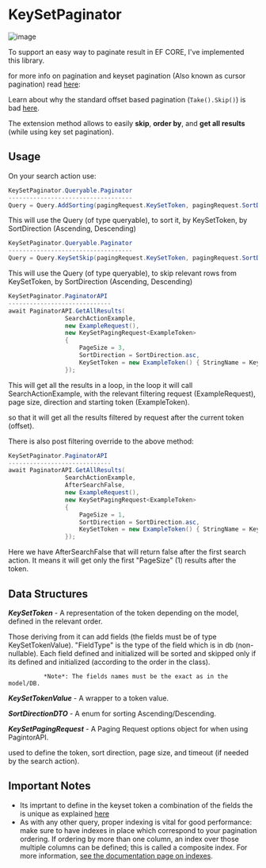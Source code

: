# KeySetPaginator
![image](https://user-images.githubusercontent.com/13892385/189951522-0bd23515-468d-4ccc-9fa5-3bcb2475c542.png)

To support an easy way to paginate result in EF CORE, I've implemented this library.

for more info on pagination and keyset pagination (Also known as cursor pagination) read [here](https://docs.microsoft.com/en-us/ef/core/querying/pagination): 


Learn about why the standard offset based pagination (`Take().Skip()`) is bad [here](http://use-the-index-luke.com/no-offset).

The extension method allows to easily **skip**, **order by**, and **get all results** (while using key set pagination).

## Usage

On your search action use: 
```cs
KeySetPaginator.Queryable.Paginator
-----------------------------------
Query = Query.AddSorting(pagingRequest.KeySetToken, pagingRequest.SortDirection);
```
This will use the Query (of type queryable), to sort it, by KeySetToken, by SortDirection (Ascending, Descending)

```cs
KeySetPaginator.Queryable.Paginator
-----------------------------------
Query = Query.KeySetSkip(pagingRequest.KeySetToken, pagingRequest.SortDirection);
```
This will use the Query (of type queryable), to skip relevant rows from KeySetToken, by SortDirection (Ascending, Descending)

```cs
KeySetPaginator.PaginatorAPI
-----------------------------
await PaginatorAPI.GetAllResults(
                SearchActionExample,
                new ExampleRequest(),
                new KeySetPagingRequest<ExampleToken>
                {
                    PageSize = 3,
                    SortDirection = SortDirection.asc,
                    KeySetToken = new ExampleToken() { StringName = KeySetToken.InitField("sharon2"), NullableName = KeySetToken.InitField(2M) }
                });
```
This will get all the results in a loop, in the loop it will call SearchActionExample, 
with the relevant filtering request (ExampleRequest), page size, direction and starting token (ExampleToken).

so that it will get all the results filtered by request after the current token (offset).

There is also post filtering override to the above method:
```cs
KeySetPaginator.PaginatorAPI
-----------------------------
await PaginatorAPI.GetAllResults(
                SearchActionExample,
                AfterSearchFalse,
                new ExampleRequest(),
                new KeySetPagingRequest<ExampleToken>
                {
                    PageSize = 1,
                    SortDirection = SortDirection.asc,
                    KeySetToken = new ExampleToken() { StringName = KeySetToken.InitField("sharon2"), NullableName = KeySetToken.InitField(3M) }
                });
```
Here we have AfterSearchFalse that will return false after the first search action.
It means it will get only the first "PageSize" (1) results after the token.


## Data Structures
***KeySetToken*** - A representation of the token depending on the model, defined in the relevant order.

Those deriving from it can add fields (the fields must be of type KeySetTokenValue<FieldType>).
"FieldType" is the type of the field which is in db (non-nullable).
Each field defined and initialized will be sorted and skipped only if its defined and initialized (according to the order in the class).

              *Note*: The fields names must be the exact as in the model/DB.

***KeySetTokenValue*** - A wrapper to a token value.

***SortDirectionDTO*** - A enum for sorting Ascending/Descending.

***KeySetPagingRequest*** - A Paging Request options object for when using PagintorAPI.

used to define the token, sort direction, page size, and timeout (if needed by the search action).

## Important Notes
* Its imprtant to define in the keyset token a combination of the fields the is unique as explained [here](https://docs.microsoft.com/en-us/ef/core/querying/pagination)
* As with any other query, proper indexing is vital for good performance: make sure to have indexes in place which correspond to your pagination ordering. If ordering by more than one column, an index over those multiple columns can be defined; this is called a composite index.
For more information, [see the documentation page on indexes](https://docs.microsoft.com/en-us/ef/core/modeling/indexes).
